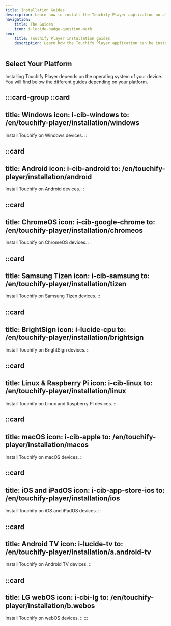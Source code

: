 ```yaml
---
title: Installation Guides
description: Learn how to install the Touchify Player application on all your screens
navigation:
    title: The Guides
    icon: i-lucide-badge-question-mark
seo:
    title: Touchify Player installation guides
    description: Learn how the Touchify Player application can be installed on all types of screens, regardless of format or operating system
---
```


## Select Your Platform

Installing Touchify Player depends on the operating system of your device.
You will find below the different guides depending on your platform.

:::card-group
  ::card
  ---
  title: Windows
  icon: i-cib-windows
  to: /en/touchify-player/installation/windows
  ---
  Install Touchify on Windows devices.
  ::

  ::card
  ---
  title: Android
  icon: i-cib-android
  to: /en/touchify-player/installation/android
  ---
  Install Touchify on Android devices.
  ::
  
  ::card
  ---
  title: ChromeOS
  icon: i-cib-google-chrome
  to: /en/touchify-player/installation/chromeos
  ---
  Install Touchify on ChromeOS devices.
  ::
  
  ::card
  ---
  title: Samsung Tizen
  icon: i-cib-samsung
  to: /en/touchify-player/installation/tizen
  ---
  Install Touchify on Samsung Tizen devices.
  ::
  
  ::card
  ---
  title: BrightSign
  icon: i-lucide-cpu
  to: /en/touchify-player/installation/brightsign
  ---
  Install Touchify on BrightSign devices.
  ::

  ::card
  ---
  title: Linux & Raspberry Pi
  icon: i-cib-linux
  to: /en/touchify-player/installation/linux
  ---
  Install Touchify on Linux and Raspberry Pi devices.
  ::

  ::card
  ---
  title: macOS
  icon: i-cib-apple
  to: /en/touchify-player/installation/macos
  ---
  Install Touchify on macOS devices.
  ::

  ::card
  ---
  title: iOS and iPadOS
  icon: i-cib-app-store-ios
  to: /en/touchify-player/installation/ios
  ---
  Install Touchify on iOS and iPadOS devices.
  ::

  ::card
  ---
  title: Android TV
  icon: i-lucide-tv
  to: /en/touchify-player/installation/a.android-tv
  ---
  Install Touchify on Android TV devices.
  ::

  ::card
  ---
  title: LG webOS
  icon: i-cbi-lg
  to: /en/touchify-player/installation/b.webos
  ---
  Install Touchify on webOS devices.
  ::
:::
